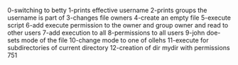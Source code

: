 0-switching to betty
1-prints effective username
2-prints groups the username is part of
3-changes file owners
4-create an empty file
5-execute script
6-add execute permission to the owner and group owner and read to other users
7-add execution to all
8-permissions to all users
9-john doe-sets mode of the file 
10-change mode to one of ollehs
11-execute for subdirectories of current directory
12-creation of dir mydir with permissions 751
